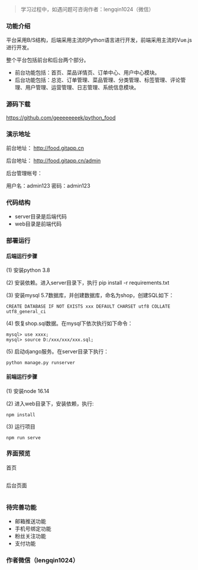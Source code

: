 > 学习过程中，如遇问题可咨询作者：lengqin1024（微信）

### 功能介绍

平台采用B/S结构，后端采用主流的Python语言进行开发，前端采用主流的Vue.js进行开发。

整个平台包括前台和后台两个部分。

- 前台功能包括：首页、菜品详情页、订单中心、用户中心模块。
- 后台功能包括：总览、订单管理、菜品管理、分类管理、标签管理、评论管理、用户管理、运营管理、日志管理、系统信息模块。

### 源码下载

https://github.com/geeeeeeeek/python_food

### 演示地址

前台地址：  http://food.gitapp.cn

后台地址： http://food.gitapp.cn/admin

后台管理帐号：

用户名：admin123
密码：admin123

### 代码结构

- server目录是后端代码
- web目录是前端代码

### 部署运行

#### 后端运行步骤

(1) 安装python 3.8

(2) 安装依赖。进入server目录下，执行 pip install -r requirements.txt

(3) 安装mysql 5.7数据库，并创建数据库，命名为shop，创建SQL如下：
```
CREATE DATABASE IF NOT EXISTS xxx DEFAULT CHARSET utf8 COLLATE utf8_general_ci
```
(4) 恢复shop.sql数据。在mysql下依次执行如下命令：

```
mysql> use xxxx;
mysql> source D:/xxx/xxx/xxx.sql;
```

(5) 启动django服务。在server目录下执行：
```
python manage.py runserver
```

#### 前端运行步骤

(1) 安装node 16.14

(2) 进入web目录下，安装依赖，执行:
```
npm install 
```
(3) 运行项目
```
npm run serve
```


### 界面预览

首页

![]()


后台页面

![]()



### 待完善功能

- 邮箱推送功能
- 手机号绑定功能
- 粉丝关注功能
- 支付功能



### 作者微信（lengqin1024）



